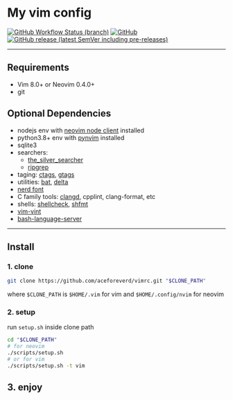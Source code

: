 # My vim config

[![GitHub Workflow Status (branch)](https://img.shields.io/github/workflow/status/aceforeverd/vimrc/CI/master?style=flat-square)](https://github.com/aceforeverd/vimrc/actions/workflows/ci.yml)
[![GitHub](https://img.shields.io/github/license/aceforeverd/vimrc?style=flat-square)](https://github.com/aceforeverd/vimrc/blob/master/LICENSE)
[![GitHub release (latest SemVer including pre-releases)](https://img.shields.io/github/v/release/aceforeverd/vimrc?include_prereleases&style=flat-square)](https://github.com/aceforeverd/vimrc/releases)

---

## Requirements

+ Vim 8.0+ or Neovim 0.4.0+
+ git

## Optional Dependencies

+ nodejs env with [neovim node client](https://github.com/neovim/node-client) installed
+ python3.8+ env with [pynvim](https://github.com/neovim/pynvim) installed
+ sqlite3
+ searchers:
  - [the_silver_searcher](https://github.com/ggreer/the_silver_searcher)
  - [ripgrep](https://github.com/BurntSushi/ripgrep)
+ taging: [ctags](https://github.com/universal-ctags/ctags), [gtags](https://www.gnu.org/software/global/)
+ utilities: [bat](https://github.com/sharkdp/bat), [delta](https://github.com/dandavison/delta)
+ [nerd font](https://github.com/ryanoasis/nerd-fonts)
+ C family tools: [clangd](https://clangd.llvm.org/), cpplint, clang-format, etc
+ shells: [shellcheck](https://github.com/koalaman/shellcheck), [shfmt](https://github.com/mvdan/sh)
+ [vim-vint](https://github.com/Vimjas/vint)
+ [bash-language-server](https://github.com/bash-lsp/bash-language-server)

---

## Install

### 1. clone

```bash
git clone https://github.com/aceforeverd/vimrc.git "$CLONE_PATH"
```

where `$CLONE_PATH` is `$HOME/.vim` for vim and `$HOME/.config/nvim` for neovim

### 2. setup

run `setup.sh` inside clone path

```bash
cd "$CLONE_PATH"
# for neovim
./scripts/setup.sh
# or for vim
./scripts/setup.sh -t vim
```

## 3. enjoy
